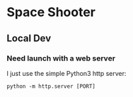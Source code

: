 # Space Shooter

## Local Dev

### Need launch with a web server
I just use the simple Python3 http server:
```
python -m http.server [PORT]
```

